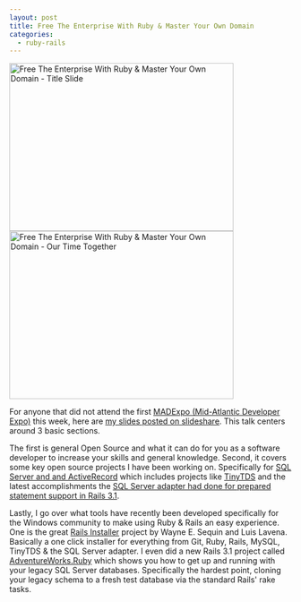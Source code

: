 ```yaml
---
layout: post
title: Free The Enterprise With Ruby & Master Your Own Domain
categories: 
  - ruby-rails
---
```


<p>
  <span class="photofancy floatr mb30 ml30">
    <img class="" src="/assets/ftewr_talk.jpg" width="400" height="300" alt="Free The Enterprise With Ruby & Master Your Own Domain - Title Slide"/>
  </span>
  <span class="photofancy floatr mb30 ml30">
    <img class="" src="/assets/ftewr_time.jpg" width="400" height="300" alt="Free The Enterprise With Ruby & Master Your Own Domain - Our Time Together"/>
  </span>
  
  For anyone that did not attend the first <a href="http://madexpo.us/">MADExpo (Mid-Atlantic Developer Expo)</a> this week, here are <a href="http://www.slideshare.net/metaskills/free-the-enterprise-with-ruby-master-your-own-domain">my slides posted on slideshare</a>. This talk centers around 3 basic sections.
</p>

<p>
  The first is general Open Source and what it can do for you as a software developer to increase your skills and general knowledge. Second, it covers some key open source projects I have been working on. Specifically for <a href="https://github.com/rails-sqlserver">SQL Server and and ActiveRecord</a> which includes projects like <a href="https://github.com/rails-sqlserver/tiny_tds">TinyTDS</a> and the latest accomplishments the <a href="http://www.engineyard.com/blog/2011/sql-server-10xs-faster-with-rails-3-1/">SQL Server adapter had done for prepared statement support in Rails 3.1</a>. 
</p>

<p>
  Lastly, I go over what tools have recently been developed specifically for the Windows community to make using Ruby &amp; Rails an easy experience. One is the great <a href="http://railsinstaller.org/">Rails Installer</a> project by Wayne E. Sequin and Luis Lavena. Basically a one click installer for everything from Git, Ruby, Rails, MySQL, TinyTDS &amp; the SQL Server adapter. I even did a new Rails 3.1 project called <a href="https://github.com/rails-sqlserver/AdventureWorks.Ruby">AdventureWorks.Ruby</a> which shows you how to get up and running with your legacy SQL Server databases. Specifically the hardest point, cloning your legacy schema to a fresh test database via the standard Rails' rake tasks.
</p>




